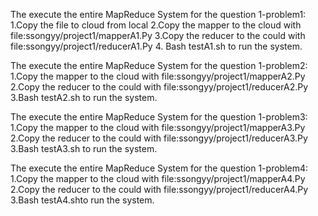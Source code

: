 The execute the entire MapReduce System for the question 1-problem1:
1.Copy the file to cloud from local 
2.Copy the mapper to the cloud with file:ssongyy/project1/mapperA1.Py
3.Copy the reducer to the could with file:ssongyy/project1/reducerA1.Py
4. Bash testA1.sh to run the system. 

The execute the entire MapReduce System for the question 1-problem2:
1.Copy the mapper to the cloud with file:ssongyy/project1/mapperA2.Py
2.Copy the reducer to the could with file:ssongyy/project1/reducerA2.Py
3.Bash testA2.sh to run the system.

The execute the entire MapReduce System for the question 1-problem3:
1.Copy the mapper to the cloud with file:ssongyy/project1/mapperA3.Py
2.Copy the reducer to the could with file:ssongyy/project1/reducerA3.Py
3.Bash testA3.sh to run the system.

The execute the entire MapReduce System for the question 1-problem4:
1.Copy the mapper to the cloud with file:ssongyy/project1/mapperA4.Py
2.Copy the reducer to the could with file:ssongyy/project1/reducerA4.Py
3.Bash testA4.shto run the system.
